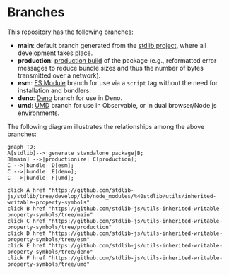 <!--

@license Apache-2.0

Copyright (c) 2022 The Stdlib Authors.

Licensed under the Apache License, Version 2.0 (the "License");
you may not use this file except in compliance with the License.
You may obtain a copy of the License at

    http://www.apache.org/licenses/LICENSE-2.0

Unless required by applicable law or agreed to in writing, software
distributed under the License is distributed on an "AS IS" BASIS,
WITHOUT WARRANTIES OR CONDITIONS OF ANY KIND, either express or implied.
See the License for the specific language governing permissions and
limitations under the License.

-->

# Branches

This repository has the following branches:

-   **main**: default branch generated from the [stdlib project][stdlib-url], where all development takes place.
-   **production**: [production build][production-url] of the package (e.g., reformatted error messages to reduce bundle sizes and thus the number of bytes transmitted over a network).
-   **esm**: [ES Module][esm-url] branch for use via a `script` tag without the need for installation and bundlers.
-   **deno**: [Deno][deno-url] branch for use in Deno.
-   **umd**: [UMD][umd-url] branch for use in Observable, or in dual browser/Node.js environments.

The following diagram illustrates the relationships among the above branches:

```mermaid
graph TD;
A[stdlib]-->|generate standalone package|B;
B[main] -->|productionize| C[production];
C -->|bundle| D[esm];
C -->|bundle| E[deno];
C -->|bundle| F[umd];

click A href "https://github.com/stdlib-js/stdlib/tree/develop/lib/node_modules/%40stdlib/utils/inherited-writable-property-symbols"
click B href "https://github.com/stdlib-js/utils-inherited-writable-property-symbols/tree/main"
click C href "https://github.com/stdlib-js/utils-inherited-writable-property-symbols/tree/production"
click D href "https://github.com/stdlib-js/utils-inherited-writable-property-symbols/tree/esm"
click E href "https://github.com/stdlib-js/utils-inherited-writable-property-symbols/tree/deno"
click F href "https://github.com/stdlib-js/utils-inherited-writable-property-symbols/tree/umd"
```

[stdlib-url]: https://github.com/stdlib-js/stdlib/tree/develop/lib/node_modules/%40stdlib/utils/inherited-writable-property-symbols
[production-url]: https://github.com/stdlib-js/utils-inherited-writable-property-symbols/tree/production
[deno-url]: https://github.com/stdlib-js/utils-inherited-writable-property-symbols/tree/deno
[umd-url]: https://github.com/stdlib-js/utils-inherited-writable-property-symbols/tree/umd
[esm-url]: https://github.com/stdlib-js/utils-inherited-writable-property-symbols/tree/esm